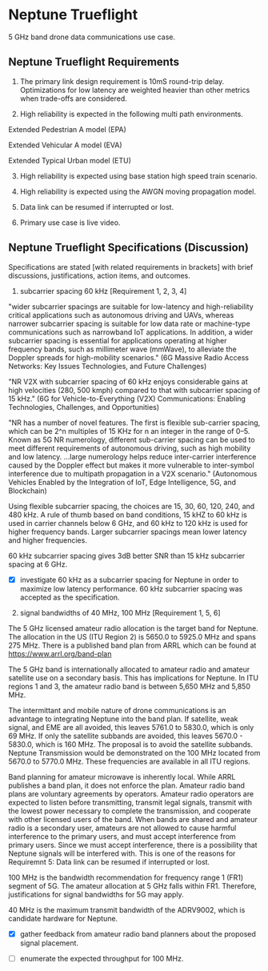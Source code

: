 # Neptune Trueflight

5 GHz band drone data communications use case.

## Neptune Trueflight Requirements

1) The primary link design requirement is 10mS round-trip delay. Optimizations for low latency are weighted heavier than other metrics when trade-offs are considered.
  
2) High reliability is expected in the following multi path environments.
   
Extended Pedestrian A model (EPA)

Extended Vehicular A model (EVA)

Extended Typical Urban model (ETU)

3) High reliability is expected using base station high speed train scenario.

4) High reliability is expected using the AWGN moving propagation model.

5) Data link can be resumed if interrupted or lost.

6) Primary use case is live video.

## Neptune Trueflight Specifications (Discussion)

Specifications are stated [with related requirements in brackets] with brief discussions, justifications, action items, and outcomes.

1) subcarrier spacing 60 kHz [Requirement 1, 2, 3, 4]

"wider subcarrier spacings are suitable for low-latency and high-reliability critical applications such as autonomous driving and UAVs, whereas narrower subcarrier spacing is suitable for low data rate or machine-type communications such as narrowband IoT applications. In addition, a wider subcarrier spacing is essential for applications operating at higher frequency bands, such as millimeter wave (mmWave), to alleviate the Doppler spreads for high-mobility scenarios." (6G Massive Radio Access Networks: Key Issues Technologies, and Future Challenges)

"NR V2X with subcarrier spacing of 60 kHz enjoys considerable gains at high velocities (280, 500 kmph) compared to that with subcarrier spacing of 15 kHz." (6G for Vehicle-to-Everything (V2X) Communications: Enabling Technologies, Challenges, and Opportunities)

"NR has a number of novel features. The first is flexible sub-carrier spacing, which can be 2^n multiples of 15 KHz for n an integer in the range of 0–5. Known as 5G NR numerology, different sub-carrier spacing can be used to meet different requirements of autonomous driving, such as high mobility and low latency. ...large numerology helps reduce inter-carrier interference caused by the Doppler effect but makes it more vulnerable to inter-symbol interference due to multipath propagation in a V2X scenario." (Autonomous Vehicles Enabled by the Integration of IoT, Edge Intelligence, 5G, and Blockchain)

Using flexible subcarrier spacing, the choices are 15, 30, 60, 120, 240, and 480 kHz. A rule of thumb based on band conditions, 15 kHZ to 60 kHz is used in carrier channels below 6 GHz, and 60 kHz to 120 kHz is used for higher frequency bands. Larger subcarrier spacings mean lower latency and higher frequencies.

60 kHz subcarrier spacing gives 3dB better SNR than 15 kHz subcarrier spacing at 6 GHz. 

- [x] investigate 60 kHz as a subcarrier spacing for Neptune in order to maximize low latency performance. 60 kHz subcarrier spacing was accepted as the specification. 
 
2) signal bandwidths of 40 MHz, 100 MHz [Requirement 1, 5, 6]

The 5 GHz licensed amateur radio allocation is the target band for Neptune. The allocation in the US (ITU Region 2) is 5650.0 to 5925.0 MHz and spans 275 MHz. There is a published band plan from ARRL which can be found at https://www.arrl.org/band-plan

The 5 GHz band is internationally allocated to amateur radio and amateur satellite use on a secondary basis. This has implications for Neptune. In ITU regions 1 and 3, the amateur radio band is between 5,650 MHz and 5,850 MHz.

The intermittant and mobile nature of drone communications is an advantage to integrating Neptune into the band plan. If satellite, weak signal, and EME are all avoided, this leaves 5761.0 to 5830.0, which is only 69 MHz. If only the satellite subbands are avoided, this leaves 5670.0 - 5830.0, which is 160 MHz. The proposal is to avoid the satellite subbands. Neptune Transmission would be demonstrated on the 100 MHz located from 5670.0 to 5770.0 MHz. These frequencies are available in all ITU regions. 

Band planning for amateur microwave is inherently local. While ARRL publishes a band plan, it does not enforce the plan. Amateur radio band plans are voluntary agreements by operators. Amateur radio operators are expected to listen before transmitting, transmit legal signals, transmit with the lowest power necessary to complete the transmission, and cooperate with other licensed users of the band. When bands are shared and amateur radio is a secondary user, amateurs are not allowed to cause harmful interference to the primary users, and must accept interference from primary users. Since we must accept interference, there is a possibility that Neptune signals will be interfered with. This is one of the reasons for Requiremnt 5: Data link can be resumed if interrupted or lost.

100 MHz is the bandwidth recommendation for frequency range 1 (FR1) segment of 5G. The amateur allocation at 5 GHz falls within FR1. Therefore, justifications for signal bandwidths for 5G may apply. 

40 MHz is the maximum transmit bandwidth of the ADRV9002, which is candidate hardware for Neptune. 

- [x] gather feedback from amateur radio band planners about the proposed signal placement.
- [ ] enumerate the expected throughput for 100 MHz.

